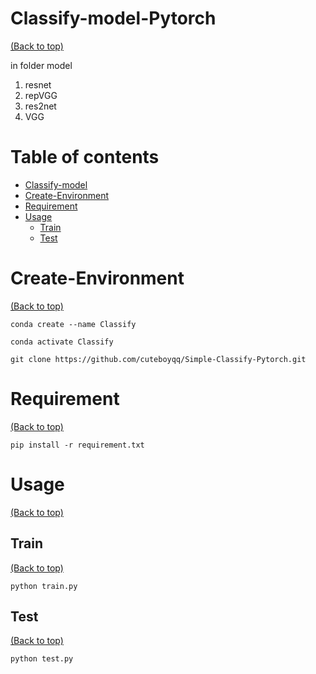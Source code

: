 # Classify-model-Pytorch
[(Back to top)](#table-of-contents)

in folder model
1. resnet
2. repVGG
3. res2net
4. VGG


<!-- Add a demo for your project -->

<!-- After you have written about your project, it is a good idea to have a demo/preview(**video/gif/screenshots** are good options) of your project so that people can know what to expect in your project. You could also add the demo in the previous section with the product description.

Here is a random GIF as a placeholder.

![Random GIF](https://media.giphy.com/media/ZVik7pBtu9dNS/giphy.gif) -->

# Table of contents
- [Classify-model](#Classify-model)
- [Create-Environment](#Create-Environment)
- [Requirement](#Requirement)
- [Usage](#usage)
    - [Train](#Train)
    - [Test](#Test)


# Create-Environment
[(Back to top)](#table-of-contents)

```
conda create --name Classify
```
```
conda activate Classify
```
```
git clone https://github.com/cuteboyqq/Simple-Classify-Pytorch.git
```
# Requirement
[(Back to top)](#table-of-contents)

```
pip install -r requirement.txt
```


# Usage
[(Back to top)](#table-of-contents)


## Train
[(Back to top)](#table-of-contents)
```
python train.py 
```
## Test
[(Back to top)](#table-of-contents)
```
python test.py 
```
